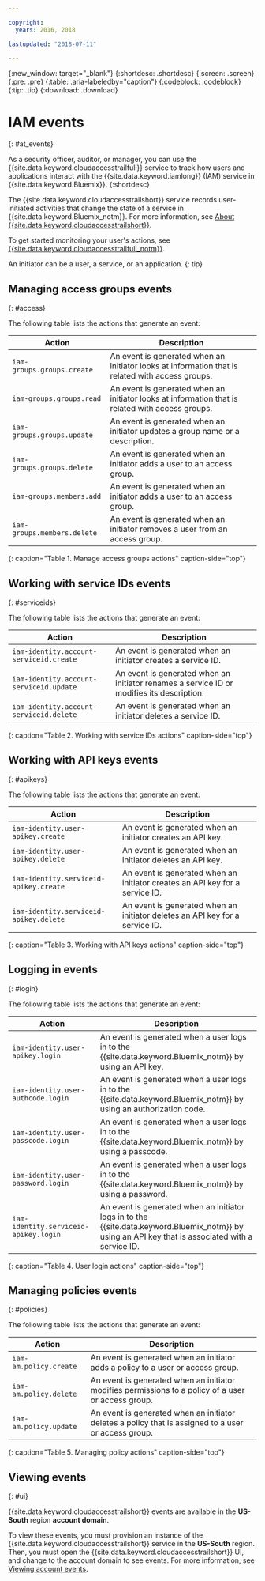 ```yaml
---

copyright:
  years: 2016, 2018

lastupdated: "2018-07-11"

---
```


{:new_window: target="_blank"}
{:shortdesc: .shortdesc}
{:screen: .screen}
{:pre: .pre}
{:table: .aria-labeledby="caption"}
{:codeblock: .codeblock}
{:tip: .tip}
{:download: .download}


# IAM events
{: #at_events}

As a security officer, auditor, or manager, you can use the {{site.data.keyword.cloudaccesstrailfull}} service to track how users and applications interact with the {{site.data.keyword.iamlong}} (IAM) service in {{site.data.keyword.Bluemix}}. 
{:shortdesc}

The {{site.data.keyword.cloudaccesstrailshort}} service records user-initiated activities that change the state of a service in {{site.data.keyword.Bluemix_notm}}. For more information, see [About {{site.data.keyword.cloudaccesstrailshort}}](/docs/services/cloud-activity-tracker/activity_tracker_ov.html#activity_tracker_ov ).

To get started monitoring your user's actions, see [{{site.data.keyword.cloudaccesstrailfull_notm}}](/docs/services/cloud-activity-tracker/index.html#getting-started-with-cla). 

An initiator can be a user, a service, or an application.
{: tip}

## Managing access groups events
{: #access}

The following table lists the actions that generate an event:

| Action | Description |
|----------|---------|
|`iam-groups.groups.create` | An event is generated when an initiator looks at information that is related with access groups. | 
|`iam-groups.groups.read` | An event is generated when an initiator looks at information that is related with access groups. |
|`iam-groups.groups.update` | An event is generated when an initiator updates a group name or a description. |
|`iam-groups.groups.delete` | An event is generated when an initiator adds a user to an access group. |
|`iam-groups.members.add` | An event is generated when an initiator adds a user to an access group. |
|`iam-groups.members.delete` | An event is generated when an initiator removes a user from an access group. |
{: caption="Table 1. Manage access groups actions" caption-side="top"} 



## Working with service IDs events
{: #serviceids}

The following table lists the actions that generate an event:

| Action | Description |
|----------|---------|
|`iam-identity.account-serviceid.create` | An event is generated when an initiator creates a service ID.  | 
|`iam-identity.account-serviceid.update` | An event is generated when an initiator renames a service ID or modifies its description. | 
|`iam-identity.account-serviceid.delete` | An event is generated when an initiator deletes a service ID. | 
{: caption="Table 2. Working with service IDs actions" caption-side="top"} 


## Working with API keys events
{: #apikeys}

The following table lists the actions that generate an event:

| Action | Description |
|----------|---------|
|`iam-identity.user-apikey.create` | An event is generated when an initiator creates an API key. |  
|`iam-identity.user-apikey.delete` | An event is generated when an initiator deletes an API key. |  
|`iam-identity.serviceid-apikey.create` | An event is generated when an initiator creates an API key for a service ID. |  
|`iam-identity.serviceid-apikey.delete` | An event is generated when an initiator deletes an API key for a service ID. |  
{: caption="Table 3. Working with API keys actions" caption-side="top"} 


## Logging in events
{: #login}

The following table lists the actions that generate an event:

| Action | Description |
|----------|---------|
|`iam-identity.user-apikey.login` | An event is generated when a user logs in to the {{site.data.keyword.Bluemix_notm}} by using an API key. |  
|`iam-identity.user-authcode.login` | An event is generated when a user logs in to the {{site.data.keyword.Bluemix_notm}} by using an authorization code. |  
|`iam-identity.user-passcode.login` | An event is generated when a user logs in to the {{site.data.keyword.Bluemix_notm}} by using a passcode. |  
|`iam-identity.user-password.login` | An event is generated when a user logs in to the {{site.data.keyword.Bluemix_notm}} by using a password. |  
|`iam-identity.serviceid-apikey.login` | An event is generated when an initiator logs in to the {{site.data.keyword.Bluemix_notm}} by using an API key that is associated with a service ID. |  
{: caption="Table 4. User login actions" caption-side="top"} 


## Managing policies events
{: #policies}

The following table lists the actions that generate an event:

| Action | Description |
|----------|---------|
|`iam-am.policy.create` | An event is generated when an initiator adds a policy to a user or access group. |
|`iam-am.policy.delete` | An event is generated when an initiator modifies permissions to a policy of a user or access group.|
|`iam-am.policy.update` | An event is generated when an initiator deletes a policy that is assigned to a user or access group. |
{: caption="Table 5. Managing policy actions" caption-side="top"} 


## Viewing events
{: #ui}

{{site.data.keyword.cloudaccesstrailshort}} events are available in the **US-South** region **account domain**.

To view these events, you must provision an instance of the {{site.data.keyword.cloudaccesstrailshort}} service in the **US-South** region. Then, you must open the {{site.data.keyword.cloudaccesstrailshort}} UI, and change to the account domain to see events. For more information, see [Viewing account events](/docs/services/cloud-activity-tracker/how-to/manage-events-ui/viewing_events.html#account_events).

